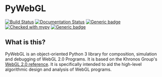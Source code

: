 # PyWebGL
[![Build Status](https://api.travis-ci.org/sg495/pywebgl.svg?branch=master)](https://travis-ci.org/sg495/pywebgl)
[![Documentation Status](https://readthedocs.org/projects/pywebgl/badge/?version=latest)](http://pywebgl.readthedocs.io/?badge=latest)
[![Generic badge](https://img.shields.io/badge/python-3.7+-green.svg)](https://shields.io/)
[![Checked with mypy](http://www.mypy-lang.org/static/mypy_badge.svg)](http://mypy-lang.org/)
[![Generic badge](https://img.shields.io/badge/license-MIT-green.svg)](https://shields.io/)

## What is this?
PyWebGL is an object-oriented Python 3 library for composition, simulation and debugging of WebGL 2.0 Programs. It is based on the Khronos Group's [WebGL 2.0 reference](https://www.khronos.org/webgl/). It is specifically intended to aid the high-level algorithmic design and analysis of WebGL programs.
